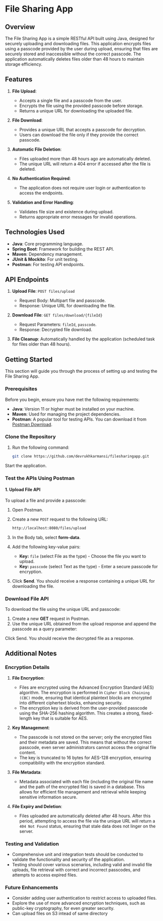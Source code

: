 # File Sharing App

## Overview

The File Sharing App is a simple RESTful API built using Java, designed for securely uploading and downloading files. This application encrypts files using a passcode provided by the user during upload, ensuring that files are securely stored and inaccessible without the correct passcode. The application automatically deletes files older than 48 hours to maintain storage efficiency.

## Features

1. **File Upload**:
   - Accepts a single file and a passcode from the user.
   - Encrypts the file using the provided passcode before storage.
   - Returns a unique URL for downloading the uploaded file.

2. **File Download**:
   - Provides a unique URL that accepts a passcode for decryption.
   - Users can download the file only if they provide the correct passcode.

3. **Automatic File Deletion**:
   - Files uploaded more than 48 hours ago are automatically deleted.
   - The unique URL will return a 404 error if accessed after the file is deleted.

4. **No Authentication Required**:
   - The application does not require user login or authentication to access the endpoints.

5. **Validation and Error Handling**:
   - Validates file size and existence during upload.
   - Returns appropriate error messages for invalid operations.

## Technologies Used

- **Java**: Core programming language.
- **Spring Boot**: Framework for building the REST API.
- **Maven**: Dependency management.
- **JUnit & Mockito**: For unit testing.
- **Postman**: For testing API endpoints.

## API Endpoints

1. **Upload File**: `POST files/upload`
   - Request Body: Multipart file and passcode.
   - Response: Unique URL for downloading the file.

2. **Download File**: `GET files/download/{fileId}`
   - Request Parameters: `fileId`, `passcode`.
   - Response: Decrypted file download.

3. **File Cleanup**: Automatically handled by the application (scheduled task for files older than 48 hours).


## Getting Started

This section will guide you through the process of setting up and testing the File Sharing App.

### Prerequisites

Before you begin, ensure you have met the following requirements:

- **Java**: Version 11 or higher must be installed on your machine.
- **Maven**: Used for managing the project dependencies.
- **Postman**: A popular tool for testing APIs. You can download it from [Postman Download](https://www.postman.com/downloads/).

### Clone the Repository
1. Run the following command:

   ```bash
   git clone https://github.com/devrukhkarmansi/filesharingapp.git

Start the application.

### Test the APIs Using Postman

#### 1. Upload File API

To upload a file and provide a passcode:

1. Open Postman.
2. Create a new `POST` request to the following URL:

   ```bash
   http://localhost:8080/files/upload
3. In the Body tab, select **form-data**.
4. Add the following key-value pairs:
   - **Key:** `file` (select File as the type) - Choose the file you want to upload.
   - **Key:** `passcode` (select Text as the type) - Enter a secure passcode for encryption.
5. Click **Send**. You should receive a response containing a unique URL for downloading the file.

### Download File API

To download the file using the unique URL and passcode:

1. Create a new **GET** request in Postman.
2. Use the unique URL obtained from the upload response and append the passcode as a query parameter:
   

Click Send. You should receive the decrypted file as a response.


## Additional Notes

### Encryption Details

1. **File Encryption**:
   - Files are encrypted using the Advanced Encryption Standard (AES) algorithm. The encryption is performed in `Cipher Block Chaining (CBC)` mode, ensuring that identical plaintext blocks are encrypted into different ciphertext blocks, enhancing security.
   - The encryption key is derived from the user-provided passcode using the SHA-256 hashing algorithm. This creates a strong, fixed-length key that is suitable for AES.

2. **Key Management**:
   - The passcode is not stored on the server; only the encrypted files and their metadata are saved. This means that without the correct passcode, even server administrators cannot access the original file content.
   - The key is truncated to 16 bytes for AES-128 encryption, ensuring compatibility with the encryption standard.

3. **File Metadata**:
   - Metadata associated with each file (including the original file name and the path of the encrypted file) is saved in a database. This allows for efficient file management and retrieval while keeping sensitive information secure.

4. **File Expiry and Deletion**:
   - Files uploaded are automatically deleted after 48 hours. After this period, attempting to access the file via the unique URL will return a `404 Not Found` status, ensuring that stale data does not linger on the server.

### Testing and Validation
- Comprehensive unit and integration tests should be conducted to validate the functionality and security of the application.
- Testing should cover various scenarios, including valid and invalid file uploads, file retrieval with correct and incorrect passcodes, and attempts to access expired files.

### Future Enhancements
- Consider adding user authentication to restrict access to uploaded files.
- Explore the use of more advanced encryption techniques, such as public-key cryptography, for even greater security.
- Can upload files on S3 intead of same directory


